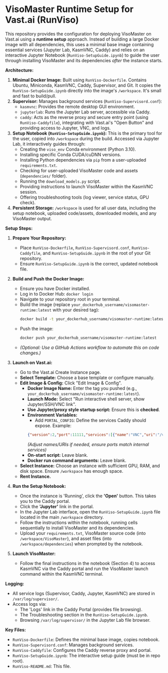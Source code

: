 # VisoMaster Runtime Setup for Vast.ai (RunViso)

This repository provides the configuration for deploying VisoMaster on Vast.ai using a **runtime setup** approach. Instead of building a large Docker image with all dependencies, this uses a minimal base image containing essential services (Jupyter Lab, KasmVNC, Caddy) and relies on an interactive Jupyter Notebook (`RunViso-SetupGuide.ipynb`) to guide the user through installing VisoMaster and its dependencies *after* the instance starts.

**Architecture:**

1.  **Minimal Docker Image:** Built using `RunViso-Dockerfile`. Contains Ubuntu, Miniconda, KasmVNC, Caddy, Supervisor, and Git. It copies the `RunViso-SetupGuide.ipynb` directly into the image's `/workspace`. It's small and fast to build/pull.
2.  **Supervisor:** Manages background services (`RunViso-Supervisord.conf`):
    *   `kasmvnc`: Provides the remote desktop GUI environment.
    *   `jupyterlab`: Runs the Jupyter Lab server, accessible via Caddy.
    *   `caddy`: Acts as the reverse proxy and secure entry point (using `RunViso-Caddyfile`), integrating with Vast.ai's "Open Button" and providing access to Jupyter, VNC, and logs.
3.  **Setup Notebook (`RunViso-SetupGuide.ipynb`):** This is the primary tool for the user, copied into `/workspace` during the build. Accessed via Jupyter Lab, it interactively guides through:
    *   Creating the `viso_env` Conda environment (Python 3.10).
    *   Installing specific Conda CUDA/cuDNN versions.
    *   Installing Python dependencies via `pip` from a user-uploaded `requirements.txt`.
    *   Checking for user-uploaded VisoMaster code and assets (`dependencies/` folder).
    *   Running the `download_models.py` script.
    *   Providing instructions to launch VisoMaster within the KasmVNC session.
    *   Offering troubleshooting tools (log viewer, service status, GPU check).
4.  **Persistent Storage:** `/workspace` is used for all user data, including the setup notebook, uploaded code/assets, downloaded models, and any VisoMaster output.

**Setup Steps:**

1.  **Prepare Your Repository:**
    *   Place `RunViso-Dockerfile`, `RunViso-Supervisord.conf`, `RunViso-Caddyfile`, and `RunViso-SetupGuide.ipynb` in the root of your Git repository.
    *   Ensure `RunViso-SetupGuide.ipynb` is the correct, updated notebook file.

2.  **Build and Push the Docker Image:**
    *   Ensure you have Docker installed.
    *   Log in to Docker Hub: `docker login`
    *   Navigate to your repository root in your terminal.
    *   Build the image (replace `your_dockerhub_username/visomaster-runtime:latest` with your desired tag):
        ```bash
        docker build -t your_dockerhub_username/visomaster-runtime:latest -f RunViso-Dockerfile .
        ```
    *   Push the image:
        ```bash
        docker push your_dockerhub_username/visomaster-runtime:latest
        ```
    *   *(Optional: Use a GitHub Actions workflow to automate this on code changes.)*

3.  **Launch on Vast.ai:**
    *   Go to the Vast.ai Create Instance page.
    *   **Select Template:** Choose a base template or configure manually.
    *   **Edit Image & Config:** Click "Edit Image & Config".
        *   **Docker Image Name:** Enter the tag you pushed (e.g., `your_dockerhub_username/visomaster-runtime:latest`).
        *   **Launch Mode:** Select "Run interactive shell server, show Jupyter/SSH/VNC link".
        *   **Use Jupyter/proxy style startup script:** Ensure this is **checked**.
        *   **Environment Variables:**
            *   Add `PORTAL_CONFIG`: Define the services Caddy should expose. Example:
              ```json
              {"version":2,"port":11111,"services":[{"name":"VNC","uri":"/vnc/","proto":"http","rewrite":true,"auth":true},{"name":"Jupyter","uri":"/jupyter/","proto":"http","rewrite":true,"auth":true},{"name":"Logs","uri":"/logs/","auth":true}]}
              ```
              *(Adjust names/URIs if needed, ensure ports match internal services)*
        *   **On-start script:** Leave blank.
        *   **Docker run command arguments:** Leave blank.
    *   **Select Instance:** Choose an instance with sufficient GPU, RAM, and disk space. Ensure `/workspace` has enough space.
    *   **Rent Instance.**

4.  **Run the Setup Notebook:**
    *   Once the instance is 'Running', click the **'Open'** button. This takes you to the Caddy portal.
    *   Click the **'Jupyter'** link in the portal.
    *   In the Jupyter Lab interface, open the `RunViso-SetupGuide.ipynb` file located in the main `/workspace` directory.
    *   Follow the instructions within the notebook, running cells sequentially to install VisoMaster and its dependencies.
    *   Upload your `requirements.txt`, VisoMaster source code (into `/workspace/VisoMaster`), and asset files (into `/workspace/dependencies`) when prompted by the notebook.

5.  **Launch VisoMaster:**
    *   Follow the final instructions in the notebook (Section 4) to access KasmVNC via the Caddy portal and run the VisoMaster launch command within the KasmVNC terminal.

**Logging:**

*   All service logs (Supervisor, Caddy, Jupyter, KasmVNC) are stored in `/var/log/supervisor/`.
*   Access logs via:
    *   The 'Logs' link in the Caddy Portal (provides file browsing).
    *   The Troubleshooting section in the `RunViso-SetupGuide.ipynb`.
    *   Browsing `/var/log/supervisor/` in the Jupyter Lab file browser.

**Key Files:**

*   `RunViso-Dockerfile`: Defines the minimal base image, copies notebook.
*   `RunViso-Supervisord.conf`: Manages background services.
*   `RunViso-Caddyfile`: Configures the Caddy reverse proxy and portal.
*   `RunViso-SetupGuide.ipynb`: The interactive setup guide (must be in repo root).
*   `RunViso-README.md`: This file.